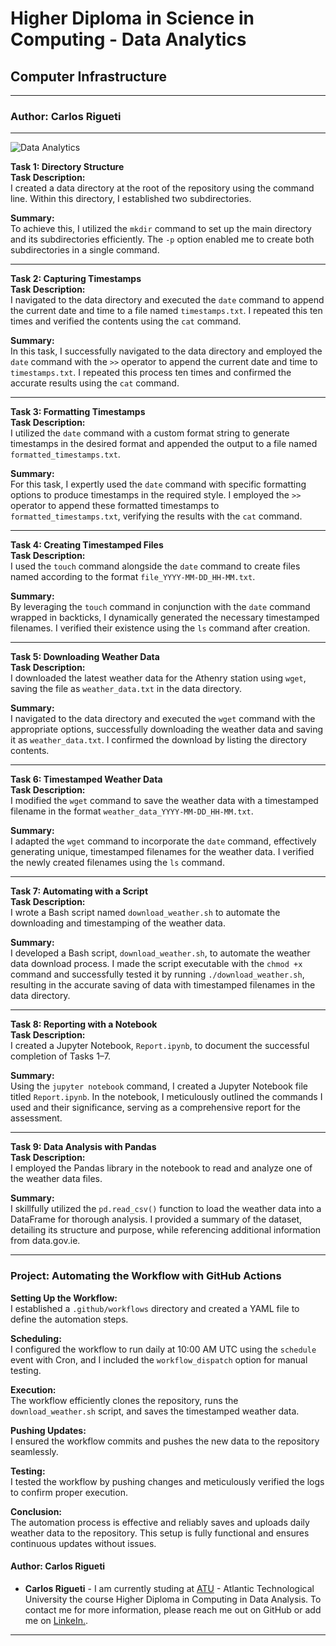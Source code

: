 # Higher Diploma in Science in Computing - Data Analytics

## Computer Infrastructure


***
### Author: Carlos Rigueti
***
![Data Analytics](https://github.com/user-attachments/assets/9909dd9f-56b0-4b12-8bfd-886251a59102)

**Task 1: Directory Structure**  
**Task Description:**  
I created a data directory at the root of the repository using the command line. Within this directory, I established two subdirectories.

**Summary:**  
To achieve this, I utilized the `mkdir` command to set up the main directory and its subdirectories efficiently. The `-p` option enabled me to create both subdirectories in a single command.

---

**Task 2: Capturing Timestamps**  
**Task Description:**  
I navigated to the data directory and executed the `date` command to append the current date and time to a file named `timestamps.txt`. I repeated this ten times and verified the contents using the `cat` command.

**Summary:**  
In this task, I successfully navigated to the data directory and employed the `date` command with the `>>` operator to append the current date and time to `timestamps.txt`. I repeated this process ten times and confirmed the accurate results using the `cat` command.

---

**Task 3: Formatting Timestamps**  
**Task Description:**  
I utilized the `date` command with a custom format string to generate timestamps in the desired format and appended the output to a file named `formatted_timestamps.txt`.

**Summary:**  
For this task, I expertly used the `date` command with specific formatting options to produce timestamps in the required style. I employed the `>>` operator to append these formatted timestamps to `formatted_timestamps.txt`, verifying the results with the `cat` command.

---

**Task 4: Creating Timestamped Files**  
**Task Description:**  
I used the `touch` command alongside the `date` command to create files named according to the format `file_YYYY-MM-DD_HH-MM.txt`.

**Summary:**  
By leveraging the `touch` command in conjunction with the `date` command wrapped in backticks, I dynamically generated the necessary timestamped filenames. I verified their existence using the `ls` command after creation.

---

**Task 5: Downloading Weather Data**  
**Task Description:**  
I downloaded the latest weather data for the Athenry station using `wget`, saving the file as `weather_data.txt` in the data directory.

**Summary:**  
I navigated to the data directory and executed the `wget` command with the appropriate options, successfully downloading the weather data and saving it as `weather_data.txt`. I confirmed the download by listing the directory contents.

---

**Task 6: Timestamped Weather Data**  
**Task Description:**  
I modified the `wget` command to save the weather data with a timestamped filename in the format `weather_data_YYYY-MM-DD_HH-MM.txt`.

**Summary:**  
I adapted the `wget` command to incorporate the `date` command, effectively generating unique, timestamped filenames for the weather data. I verified the newly created filenames using the `ls` command.

---

**Task 7: Automating with a Script**  
**Task Description:**  
I wrote a Bash script named `download_weather.sh` to automate the downloading and timestamping of the weather data.

**Summary:**  
I developed a Bash script, `download_weather.sh`, to automate the weather data download process. I made the script executable with the `chmod +x` command and successfully tested it by running `./download_weather.sh`, resulting in the accurate saving of data with timestamped filenames in the data directory.

---

**Task 8: Reporting with a Notebook**  
**Task Description:**  
I created a Jupyter Notebook, `Report.ipynb`, to document the successful completion of Tasks 1–7.

**Summary:**  
Using the `jupyter notebook` command, I created a Jupyter Notebook file titled `Report.ipynb`. In the notebook, I meticulously outlined the commands I used and their significance, serving as a comprehensive report for the assessment.

---

**Task 9: Data Analysis with Pandas**  
**Task Description:**  
I employed the Pandas library in the notebook to read and analyze one of the weather data files.

**Summary:**  
I skillfully utilized the `pd.read_csv()` function to load the weather data into a DataFrame for thorough analysis. I provided a summary of the dataset, detailing its structure and purpose, while referencing additional information from data.gov.ie.

---

### Project: Automating the Workflow with GitHub Actions

**Setting Up the Workflow:**  
I established a `.github/workflows` directory and created a YAML file to define the automation steps.

**Scheduling:**  
I configured the workflow to run daily at 10:00 AM UTC using the `schedule` event with Cron, and I included the `workflow_dispatch` option for manual testing.

**Execution:**  
The workflow efficiently clones the repository, runs the `download_weather.sh` script, and saves the timestamped weather data.

**Pushing Updates:**  
I ensured the workflow commits and pushes the new data to the repository seamlessly.

**Testing:**  
I tested the workflow by pushing changes and meticulously verified the logs to confirm proper execution.

**Conclusion:**  
The automation process is effective and reliably saves and uploads daily weather data to the repository. This setup is fully functional and ensures continuous updates without issues.

#### Author: Carlos Rigueti

* **Carlos Rigueti** - I am currently studing at [ATU](https://www.atu.ie/) - Atlantic Technological University the course Higher Diploma in Computing in Data Analysis. To contact me for more information, please reach me out on GitHub or add me on [LinkeIn.](https://www.linkedin.com/in/carlos-rigueti-b6323926/).

***